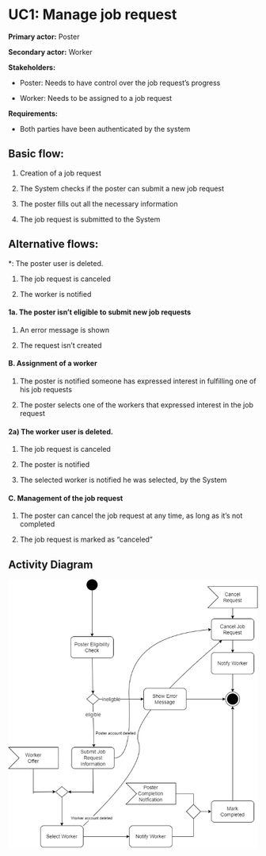 


# UC1: Manage job request

**Primary actor:** Poster

**Secondary actor:** Worker

**Stakeholders:**

-   Poster: Needs to have control over the job request’s progress
    
-   Worker: Needs to be assigned to a job request
    

**Requirements:**

-   Both parties have been authenticated by the system
    

  

## Basic flow:

1.  Creation of a job request
    

1.  The System checks if the poster can submit a new job request
    
2.  The poster fills out all the necessary information
    
3.  The job request is submitted to the System
    

  

## Alternative flows:

*: The poster user is deleted.

1.  The job request is canceled
    
2.  The worker is notified
    

#### 1a. The poster isn’t eligible to submit new job requests

1.  An error message is shown
    
2.  The request isn’t created
    

  

#### B.  Assignment of a worker
    

1.  The poster is notified someone has expressed interest in fulfilling one of his job requests
    
2.  The poster selects one of the workers that expressed interest in the job request
    

#### 2a) The worker user is deleted.

1.  The job request is canceled
    
2.  The poster is notified
    

3.  The selected worker is notified he was selected, by the System
    

  

#### C.  Management of the job request
    

1.  The poster can cancel the job request at any time, as long as it’s not completed
    
2.  The job request is marked as “canceled”

## Activity Diagram
![r2.activity_diagram.png](uml/requirements/r2.activity_diagram.png)

